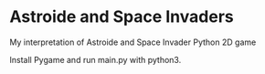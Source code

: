 # Astroide and Space Invaders 
My interpretation of Astroide and Space Invader
Python 2D game

Install Pygame and run main.py with python3.
